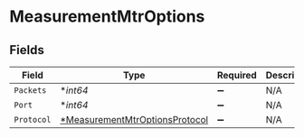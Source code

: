 # MeasurementMtrOptions


## Fields

| Field                                                                                  | Type                                                                                   | Required                                                                               | Description                                                                            |
| -------------------------------------------------------------------------------------- | -------------------------------------------------------------------------------------- | -------------------------------------------------------------------------------------- | -------------------------------------------------------------------------------------- |
| `Packets`                                                                              | **int64*                                                                               | :heavy_minus_sign:                                                                     | N/A                                                                                    |
| `Port`                                                                                 | **int64*                                                                               | :heavy_minus_sign:                                                                     | N/A                                                                                    |
| `Protocol`                                                                             | [*MeasurementMtrOptionsProtocol](../../models/shared/measurementmtroptionsprotocol.md) | :heavy_minus_sign:                                                                     | N/A                                                                                    |